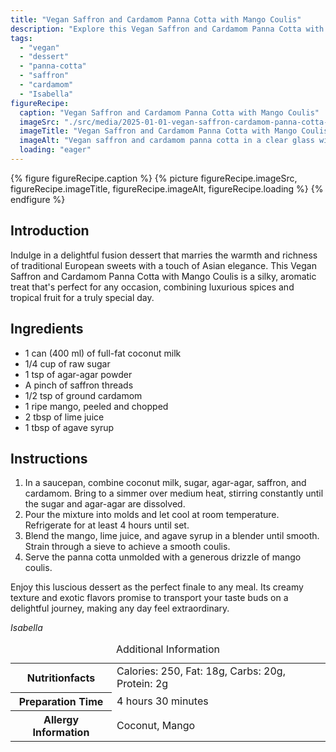 ```yaml
---
title: "Vegan Saffron and Cardamom Panna Cotta with Mango Coulis"
description: "Explore this Vegan Saffron and Cardamom Panna Cotta with Mango Coulis recipe - a luxurious blend of European and Asian flavors perfect for a special dessert."
tags:
  - "vegan"
  - "dessert"
  - "panna-cotta"
  - "saffron"
  - "cardamom"
  - "Isabella"
figureRecipe: 
  caption: "Vegan Saffron and Cardamom Panna Cotta with Mango Coulis"
  imageSrc: "./src/media/2025-01-01-vegan-saffron-cardamom-panna-cotta-mango-coulis-2546.png"
  imageTitle: "Vegan Saffron and Cardamom Panna Cotta with Mango Coulis"
  imageAlt: "Vegan saffron and cardamom panna cotta in a clear glass with mango coulis on a white plate, accompanied by a delicate spoon, under warm lighting."
  loading: "eager"
---
```


{% figure figureRecipe.caption %}
{% picture figureRecipe.imageSrc, figureRecipe.imageTitle, figureRecipe.imageAlt, figureRecipe.loading %}
{% endfigure %}

## Introduction

Indulge in a delightful fusion dessert that marries the warmth and richness of traditional European sweets with a touch of Asian elegance. This Vegan Saffron and Cardamom Panna Cotta with Mango Coulis is a silky, aromatic treat that's perfect for any occasion, combining luxurious spices and tropical fruit for a truly special day.

## Ingredients

- 1 can (400 ml) of full-fat coconut milk
- 1/4 cup of raw sugar
- 1 tsp of agar-agar powder
- A pinch of saffron threads
- 1/2 tsp of ground cardamom
- 1 ripe mango, peeled and chopped
- 2 tbsp of lime juice
- 1 tbsp of agave syrup

## Instructions

1. In a saucepan, combine coconut milk, sugar, agar-agar, saffron, and cardamom. Bring to a simmer over medium heat, stirring constantly until the sugar and agar-agar are dissolved.
2. Pour the mixture into molds and let cool at room temperature. Refrigerate for at least 4 hours until set.
3. Blend the mango, lime juice, and agave syrup in a blender until smooth. Strain through a sieve to achieve a smooth coulis.
4. Serve the panna cotta unmolded with a generous drizzle of mango coulis.

Enjoy this luscious dessert as the perfect finale to any meal. Its creamy texture and exotic flavors promise to transport your taste buds on a delightful journey, making any day feel extraordinary.

*Isabella*

<table><caption class='sr-only'>Additional Information</caption><tr><th>Nutritionfacts</th><td>Calories: 250, Fat: 18g, Carbs: 20g, Protein: 2g&nbsp;</td></tr><tr><th>Preparation Time</th><td>4 hours 30 minutes&nbsp;</td></tr><tr><th>Allergy Information</th><td>Coconut, Mango&nbsp;</td></tr></table>

